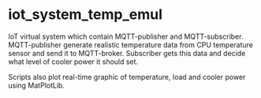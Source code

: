 # iot_system_temp_emul
IoT virtual system which contain MQTT-publisher and MQTT-subscriber. MQTT-publisher generate realistic temperature data from CPU temperature sensor and send it to MQTT-broker. Subscriber gets this data and decide what level of cooler power it should set.

Scripts also plot real-time graphic of temperature, load and cooler power using MatPlotLib.

